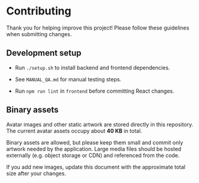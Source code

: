 # Contributing

Thank you for helping improve this project! Please follow these guidelines when submitting changes.

## Development setup
- Run `./setup.sh` to install backend and frontend dependencies.
- See `MANUAL_QA.md` for manual testing steps.

- Run `npm run lint` in `frontend` before committing React changes.


## Binary assets
Avatar images and other static artwork are stored directly in this repository. The current avatar assets occupy about **40 KB** in total.

Binary assets are allowed, but please keep them small and commit only artwork needed by the application. Large media files should be hosted externally (e.g. object storage or CDN) and referenced from the code.

If you add new images, update this document with the approximate total size after your changes.
